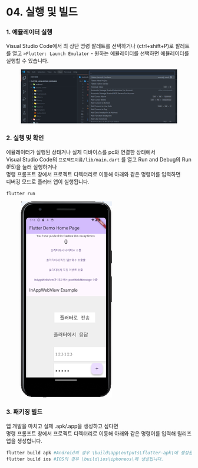 # 04. 실행 및 빌드

### 1. 에뮬레이터 실행

Visual Studio Code에서 최 상단 명령 팔레트를 선택하거나 (ctrl+shift+P)로 팔레트를 열고 `>Flutter: Launch Emulator` - 원하는 에뮬레이터를 선택하면 에뮬레이터를  실행할 수 있습니다.

<figure><img src="../../.gitbook/assets/image (20) (1).png" alt=""><figcaption></figcaption></figure>

### 2. 실행 및 확인

에뮬레이터가 실행된 상태거나 실제 디바이스를 pc와 연결한 상태에서 \
Visual Studio Code의 `프로젝트이름/lib/main.dart` 를 열고 Run and Debug의 Run (F5)을 눌러 실행하거나\
명령 프롬프트 창에서 프로젝트 디렉터리로 이동해 아래와 같은 명령어를 입력하면\
디버깅 모드로 플러터 앱이 실행됩니다.

```powershell
flutter run
```

<figure><img src="../../.gitbook/assets/image (14) (1) (1) (1) (1).png" alt=""><figcaption></figcaption></figure>

### 3. 패키징 빌드

앱 개발을 마치고 실제 .apk/.app을 생성하고 싶다면\
명령 프롬프트 창에서 프로젝트 디렉터리로 이동해 아래와 같은 명령어를 입력해 릴리즈 앱을 생성합니다.

```powershell
flutter build apk #Android의 경우 \build\app\outputs\flutter-apk\에 생성됩니다.
flutter build ios #IOS의 경우 \build\ios\iphoneos\에 생성됩니다.
```

